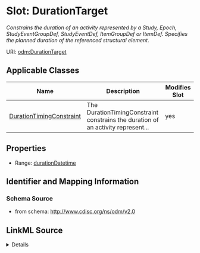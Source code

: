 # Slot: DurationTarget


_Constrains the duration of an activity represented by a Study, Epoch, StudyEventGroupDef, StudyEventDef, ItemGroupDef or ItemDef. Specifies the planned duration of the referenced structural element._



URI: [odm:DurationTarget](http://www.cdisc.org/ns/odm/v2.0/DurationTarget)



<!-- no inheritance hierarchy -->




## Applicable Classes

| Name | Description | Modifies Slot |
| --- | --- | --- |
[DurationTimingConstraint](DurationTimingConstraint.md) | The DurationTimingConstraint constrains the duration of an activity represent... |  yes  |







## Properties

* Range: [durationDatetime](durationDatetime.md)





## Identifier and Mapping Information







### Schema Source


* from schema: http://www.cdisc.org/ns/odm/v2.0




## LinkML Source

<details>
```yaml
name: DurationTarget
description: Constrains the duration of an activity represented by a Study, Epoch,
  StudyEventGroupDef, StudyEventDef, ItemGroupDef or ItemDef. Specifies the planned
  duration of the referenced structural element.
from_schema: http://www.cdisc.org/ns/odm/v2.0
rank: 1000
alias: DurationTarget
domain_of:
- DurationTimingConstraint
range: durationDatetime

```
</details>